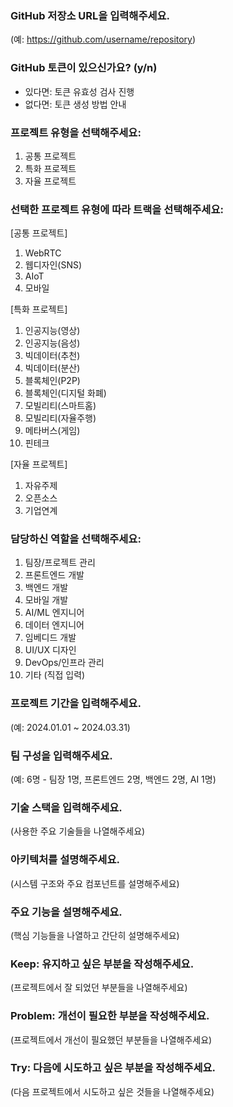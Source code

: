 ### GitHub 저장소 URL을 입력해주세요.

(예: https://github.com/username/repository)

### GitHub 토큰이 있으신가요? (y/n)

- 있다면: 토큰 유효성 검사 진행
- 없다면: 토큰 생성 방법 안내

### 프로젝트 유형을 선택해주세요:

1. 공통 프로젝트
2. 특화 프로젝트
3. 자율 프로젝트

### 선택한 프로젝트 유형에 따라 트랙을 선택해주세요:

[공통 프로젝트]

1. WebRTC
2. 웹디자인(SNS)
3. AIoT
4. 모바일

[특화 프로젝트]

1. 인공지능(영상)
2. 인공지능(음성)
3. 빅데이터(추천)
4. 빅데이터(분산)
5. 블록체인(P2P)
6. 블록체인(디지털 화폐)
7. 모빌리티(스마트홈)
8. 모빌리티(자율주행)
9. 메타버스(게임)
10. 핀테크

[자율 프로젝트]

1. 자유주제
2. 오픈소스
3. 기업연계

### 담당하신 역할을 선택해주세요:

1. 팀장/프로젝트 관리
2. 프론트엔드 개발
3. 백엔드 개발
4. 모바일 개발
5. AI/ML 엔지니어
6. 데이터 엔지니어
7. 임베디드 개발
8. UI/UX 디자인
9. DevOps/인프라 관리
10. 기타 (직접 입력)

### 프로젝트 기간을 입력해주세요.

(예: 2024.01.01 ~ 2024.03.31)

### 팀 구성을 입력해주세요.

(예: 6명 - 팀장 1명, 프론트엔드 2명, 백엔드 2명, AI 1명)

### 기술 스택을 입력해주세요.

(사용한 주요 기술들을 나열해주세요)

### 아키텍처를 설명해주세요.

(시스템 구조와 주요 컴포넌트를 설명해주세요)

### 주요 기능을 설명해주세요.

(핵심 기능들을 나열하고 간단히 설명해주세요)

### Keep: 유지하고 싶은 부분을 작성해주세요.

(프로젝트에서 잘 되었던 부분들을 나열해주세요)

### Problem: 개선이 필요한 부분을 작성해주세요.

(프로젝트에서 개선이 필요했던 부분들을 나열해주세요)

### Try: 다음에 시도하고 싶은 부분을 작성해주세요.

(다음 프로젝트에서 시도하고 싶은 것들을 나열해주세요)
